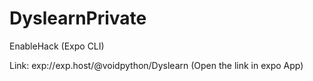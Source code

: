 # DyslearnPrivate
EnableHack (Expo CLI)

Link: exp://exp.host/@voidpython/Dyslearn (Open the link in expo App)
